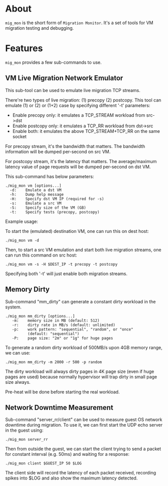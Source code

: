 About
======

`mig_mon` is the short form of `Migration Monitor`.  It's a set of tools for VM
migration testing and debugging.

Features
===========

`mig_mon` provides a few sub-commands to use.

VM Live Migration Network Emulator
----------------------------------------

This sub-tool can be used to emulate live migration TCP streams.

There're two types of live migration: (1) precopy (2) postcopy.  This tool can
emulate (1) or (2) or (1+2) case by specifying different '-t' parameters:

  - Enable precopy only: it emulates a TCP_STREAM workload from src->dst
  - Enable postcopy only: it emulates a TCP_RR workload from dst->src
  - Enable both: it emulates the above TCP_STREAM+TCP_RR on the same socket

For precopy stream, it's the bandwidth that matters.  The bandwidth
information will be dumped per-second on src VM.

For postcopy stream, it's the latency that matters.  The average/maximum
latency value of page requests will be dumped per-second on dst VM.

This sub-command has below parameters:

    ./mig_mon vm [options...]
      -d:    Emulate a dst VM
      -h:    Dump help message
      -H:    Specify dst VM IP (required for -s)
      -s:    Emulate a src VM
      -S:    Specify size of the VM (GB)
      -t:    Specify tests (precopy, postcopy)

Example usage:

To start the (emulated) destination VM, one can run this on dest host:

    ./mig_mon vm -d

Then, to start a src VM emulation and start both live migration streams,
one can run this command on src host:

    ./mig_mon vm -s -H $DEST_IP -t precopy -t postcopy

Specifying both '-t' will just enable both migration streams.

Memory Dirty
--------------

Sub-command "mm_dirty" can generate a constant dirty workload in the system.

    ./mig_mon mm_dirty [options...]
       -m:    memory size in MB (default: 512)
       -r:    dirty rate in MB/s (default: unlimited)
       -p:    work pattern: "sequential", "random", or "once"
              (default: "sequential")
       -P:    page size: "2m" or "1g" for huge pages

To generate a random dirty workload of 500MB/s upon 4GB memory range, we can
use:

    ./mig_mon mm_dirty -m 2000 -r 500 -p random
    
The dirty workload will always dirty pages in 4K page size (even if huge pages
are used) because normally hypervisor will trap dirty in small page size always.

Pre-heat will be done before starting the real workload.

Network Downtime Measurement
---------------------------------

Sub-command "server_rr/client" can be used to measure guest OS network downtime
during migration.  To use it, we can first start the UDP echo server in the
guest using:

    ./mig_mon server_rr
    
Then from outside the guest, we can start the client trying to send a packet
for constant interval (e.g. 50ms) and waiting for a response:

    ./mig_mon client $GUEST_IP 50 $LOG
    
The client side will record the latency of each packet received, recording
spikes into $LOG and also show the maximum latency detected.
